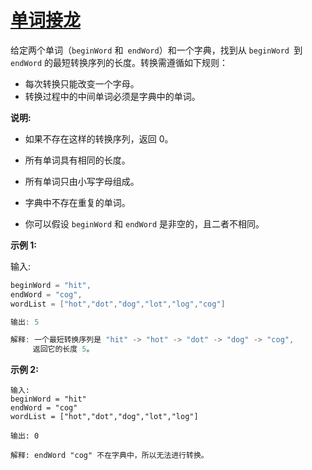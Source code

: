 # [单词接龙](https://leetcode-cn.com/problems/word-ladder/)

给定两个单词（`beginWord` 和` endWord`）和一个字典，找到从 `beginWord `到 `endWord` 的最短转换序列的长度。转换需遵循如下规则：

* 每次转换只能改变一个字母。
* 转换过程中的中间单词必须是字典中的单词。

**说明:**

* 如果不存在这样的转换序列，返回 0。

* 所有单词具有相同的长度。

* 所有单词只由小写字母组成。

* 字典中不存在重复的单词。

* 你可以假设 `beginWord` 和 `endWord` 是非空的，且二者不相同。

**示例 1:**

输入:
```java
beginWord = "hit",
endWord = "cog",
wordList = ["hot","dot","dog","lot","log","cog"]

输出: 5

解释: 一个最短转换序列是 "hit" -> "hot" -> "dot" -> "dog" -> "cog",
     返回它的长度 5。

```
**示例 2:**

```
输入:
beginWord = "hit"
endWord = "cog"
wordList = ["hot","dot","dog","lot","log"]

输出: 0

解释: endWord "cog" 不在字典中，所以无法进行转换。
```


